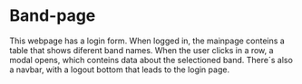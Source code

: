 # Band-page
This webpage has a login form. When logged in, the mainpage conteins a table that shows diferent band names. When the user clicks in a row, a modal opens, which conteins data about the selectioned band. There´s also a navbar, with a logout bottom that leads to the login page. 
